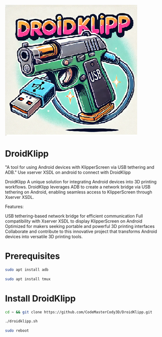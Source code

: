 ![Logo](https://github.com/CodeMasterCody3D/DroidKlipp/blob/main/droidklipplogo.png)

# DroidKlipp
"A tool for using Android devices with KlipperScreen via USB tethering and ADB."   Use xserver XSDL on android to connect with DroidKlipp  


DroidKlipp
A unique solution for integrating Android devices into 3D printing workflows. DroidKlipp leverages ADB to create a network bridge via USB tethering on Android, enabling seamless access to KlipperScreen through Xserver XSDL.

Features:

USB tethering-based network bridge for efficient communication
Full compatibility with Xserver XSDL to display KlipperScreen on Android
Optimized for makers seeking portable and powerful 3D printing interfaces
Collaborate and contribute to this innovative project that transforms Android devices into versatile 3D printing tools.


# Prerequisites

```sh
sudo apt install adb
```

```sh
sudo apt install tmux
```


# Install DroidKlipp

```sh
cd ~ && git clone https://github.com/CodeMasterCody3D/DroidKlipp.git
```

```sh
./droidklipp.sh
```

```sh
sudo reboot
```


